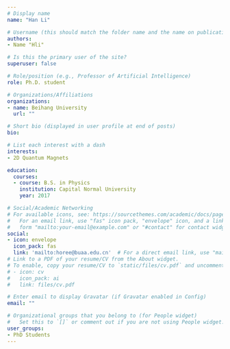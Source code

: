 ```yaml
---
# Display name
name: "Han Li"

# Username (this should match the folder name and the name on publications)
authors:
- Name "Hli"

# Is this the primary user of the site?
superuser: false

# Role/position (e.g., Professor of Artificial Intelligence)
role: Ph.D. student

# Organizations/Affiliations
organizations:
- name: Beihang University
  url: ""

# Short bio (displayed in user profile at end of posts)
bio: 

# List each interest with a dash
interests: 
- 2D Quantum Magnets

education:
  courses:
  - course: B.S. in Physics
    institution: Capital Normal University
    year: 2017

# Social/Academic Networking
# For available icons, see: https://sourcethemes.com/academic/docs/page-builder/#icons
#   For an email link, use "fas" icon pack, "envelope" icon, and a link in the
#   form "mailto:your-email@example.com" or "#contact" for contact widget.
social:
- icon: envelope
  icon_pack: fas
  link: 'mailto:horee@buaa.edu.cn'  # For a direct email link, use "mailto:horee@buaa.edu.cn".
# Link to a PDF of your resume/CV from the About widget.
# To enable, copy your resume/CV to `static/files/cv.pdf` and uncomment the lines below.
# - icon: cv
#   icon_pack: ai
#   link: files/cv.pdf

# Enter email to display Gravatar (if Gravatar enabled in Config)
email: ""

# Organizational groups that you belong to (for People widget)
#   Set this to `[]` or comment out if you are not using People widget.
user_groups:
- PhD Students 
---
```

